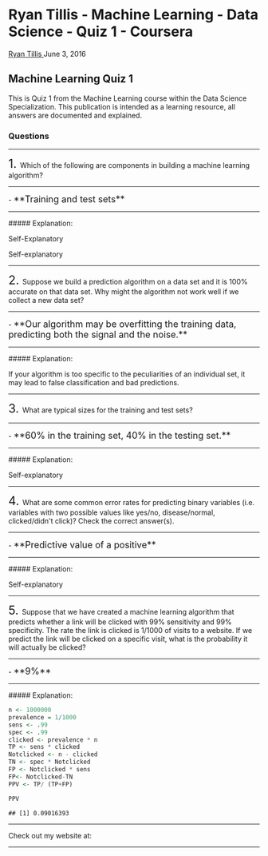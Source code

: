 Ryan Tillis - Machine Learning - Data Science - Quiz 1 - Coursera
================
<a href="http://www.ryantillis.com"> Ryan Tillis </a>
June 3, 2016

Machine Learning Quiz 1
-----------------------

This is Quiz 1 from the Machine Learning course within the Data Science Specialization. This publication is intended as a learning resource, all answers are documented and explained.

### Questions

<hr>
<font size="+2">1. </font> Which of the following are components in building a machine learning algorithm?

<hr>
-   <font size="+1">**Training and test sets**

</font>

<hr>
##### Explanation:

Self-Explanatory

Self-explanatory

<hr>
<font size="+2">2. </font> Suppose we build a prediction algorithm on a data set and it is 100% accurate on that data set. Why might the algorithm not work well if we collect a new data set?

<hr>
-   <font size="+1">**Our algorithm may be overfitting the training data, predicting both the signal and the noise.**</font>

<hr>
##### Explanation:

If your algorithm is too specific to the peculiarities of an individual set, it may lead to false classification and bad predictions.

<hr>
<font size="+2">3. </font> What are typical sizes for the training and test sets?

<hr>
-   <font size="+1"> **60% in the training set, 40% in the testing set.**

</font>

<hr>
##### Explanation:

Self-explanatory

<hr>
<font size="+2">4. </font> What are some common error rates for predicting binary variables (i.e. variables with two possible values like yes/no, disease/normal, clicked/didn't click)? Check the correct answer(s).

<hr>
-   <font size="+1">**Predictive value of a positive** </font>

<hr>
##### Explanation:

Self-explanatory

<hr>
<font size="+2">5. </font> Suppose that we have created a machine learning algorithm that predicts whether a link will be clicked with 99% sensitivity and 99% specificity. The rate the link is clicked is 1/1000 of visits to a website. If we predict the link will be clicked on a specific visit, what is the probability it will actually be clicked?

<hr>
-   <font size="+1"> **9%** </font>

<hr>
##### Explanation:

``` r
n <- 1000000
prevalence = 1/1000
sens <- .99
spec <- .99
clicked <- prevalence * n
TP <- sens * clicked
Notclicked <- n - clicked
TN <- spec * Notclicked
FP <- Notclicked * sens
FP<- Notclicked-TN
PPV <- TP/ (TP+FP)

PPV
```

    ## [1] 0.09016393

<hr>
Check out my website at: <http://www.ryantillis.com/>

<hr>
